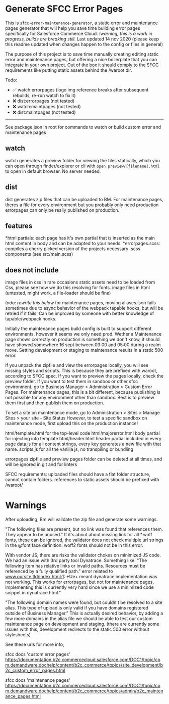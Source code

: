 # Generate SFCC Error Pages
This is ```sfcc-error-maintenance-generator```, a static error and maintenance pages generator that will help you save time building error pages specifically for Salesforce Commerce Cloud.
_!warning, this is a work in progress, builds are breaking still._
Last updated 14 nov 2020 (please keep this readme updated when changes happen to the config or files in general)

The purpose of this project is to save time manually creating editing static error and maintenance pages, but offering a nice boilerplate that you can integrate in your own project. Out of the box it should comply to the SFCC requirements like putting static assets behind the /waroot dir.

Todo:

- ✅ watch:errorpages (logo img reference breaks after subsequent rebuilds, re-run watch to fix it)
- ❌ dist:errorpages (not tested)
- ❌ watch:maintpages (not tested)
- ❌ dist:maintpages (not tested)

---

See package.json in root for commands to watch or build custom error and maintenance pages

## watch
watch generates a preview folder for viewing the files statically, which you can open through finder/explorer or cli with `open preview/[filename].html` to open in default browser. No server needed.

## dist
dist generates zip files that can be uploaded to BM. For maintenance pages, theres a file for every environment but you probably only need production
errorpages can only be really published on production.

## features
*html partials: each page has it's own partial that is inserted as the main html content in body and can be adapted to your needs.
*errorpages.scss: compiles a cherry picked version of the projects necessary .scss components (see src/main.scss)

## does not include
image files in css In rare occasions static assets need to be loaded from Css, please see how we do this resolving for fonts.
image files in html (untested, might work, a file-loader should be fine)

_todo: rewrite this below_
for maintenance pages, moving aliases.json fails sometimes due to async behavior of the webpack tapable hooks, but will be retried if it fails. Can be improved by someone with better knowledge of tapable/webpack hooks.

Initially the maintenance pages build config is built to support different environments, however it seems we only need prod. Wether a Maintenance page shows correctly on production is something we don't know, it should have showed somewhere 16 sept between 03:00 and 05:00 during a realm move. Setting development or staging to maintenance results in a static 500 error.

If you unpack the zipfile and view the errorpages locally, you will see missing styles and scripts. This is because they are prefixed with waroot, according to SFCC spec. If you want to preview the pages locally, check the preview folder. If you want to test them in sandbox or other sfcc environment, go to Business Manager > Administration > Custom Error Pages. For maintenance pages, this is a bit different, because publishing is not possible for any environment other than sandbox. Best is to preview them first and then publish them on production.

To set a site on maintenance mode, go to Administration > Sites > Manage Sites > your site - Site Status
However, to test a specific sandbox on maintenance mode, first upload this on the production instance!

html/template.html for the top-level code
html/majorerror.html body partial for injecting into template
html/header.html header partial included in every page
data.js for all content strings, every key generates a new file with that name.
scripts.js for all the vanilla js, no transpiling or bundling

errorpages zipfile and preview pages folder can be deleted at all times, and will be ignored in git and for linters

SFCC requirements:
uploaded files should have a flat folder structure, cannot contain folders.
references to static assets should be prefixed with /waroot/

# Warnings
After uploading, Bm will validate the zip file and generate some warnings.

"The following files are present, but no link was found that references them. They appear to be unused."
 If it's about about missing link for all \*.woff fonts, these can be ignored, the validator does not check multiple url strings in the @font face definition. woff2 fonts should not be in this error.

With vendor JS, there are risks the validator chokes on minimized JS code. We had an issue with 3rd party tool Dynatrace. Something like:
"The following item has relative links or invalid paths. Resources must be referenced by a fully qualified path."
error related to www.oursite.tld/index.html:1: +Ue+ meant dynatrace implementation was not working. This works for errorpages, but not for maintenance pages. Implementing this is currently very hard since we use a minimized code snippet in dynatrace.html."

"The following domain names were found, but couldn't be resolved to a site alias. This type of upload is only valid if you have domains registered outside of Business Manager."
This is actually desired behavior, by adding a few more domains in the alias file we should be able to test our custom maintenance page on development and staging. (there are currently some issues with this, development redirects to the static 500 error without stylesheets)


See these urls for more info,

sfcc docs 'custom error pages'
https://documentation.b2c.commercecloud.salesforce.com/DOC1/topic/com.demandware.dochelp/content/b2c_commerce/topics/site_development/b2c_custom_error_pages.html

sfcc docs 'maintenance pages'
https://documentation.b2c.commercecloud.salesforce.com/DOC1/topic/com.demandware.dochelp/content/b2c_commerce/topics/admin/b2c_maintenance_pages.html
